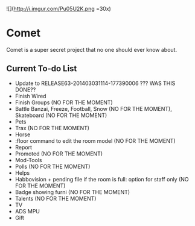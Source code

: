 ![](http://i.imgur.com/Pu05U2K.png =30x)

Comet
==========
Comet is a super secret project that no one should ever know about.

Current To-do List
-------
*   Update to RELEASE63-201403031114-177390006   ??? WAS THIS DONE??  
*   Finish Wired
*   Finish Groups (NO FOR THE MOMENT)
*   Battle Banzai, Freeze, Football, Snow (NO FOR THE MOMENT), Skateboard (NO FOR THE MOMENT)
*   Pets
*   Trax (NO FOR THE MOMENT)
*   Horse
*   :floor command to edit the room model (NO FOR THE MOMENT)
*   Report
*   Promoted (NO FOR THE MOMENT)
*   Mod-Tools
*   Polls (NO FOR THE MOMENT)
*   Helps
*   Habbovision + pending file if the room is full: option for staff only (NO FOR THE MOMENT)
*   Badge showing furni (NO FOR THE MOMENT)
*   Talents (NO FOR THE MOMENT)
*   TV
*   ADS MPU
*   Gift
